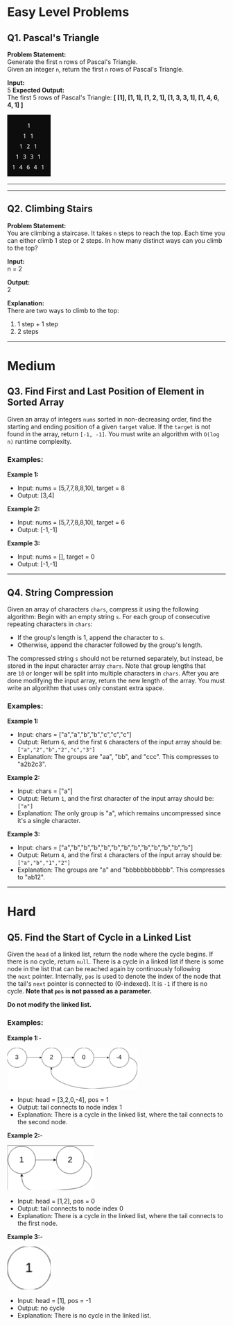 # Easy Level Problems

## Q1. Pascal's Triangle

**Problem Statement:**  
Generate the first `n` rows of Pascal's Triangle.  
Given an integer `n`, return the first `n` rows of Pascal's Triangle.

**Input:**  
5
**Expected Output:**  
The first 5 rows of Pascal's Triangle:
**[ [1], [1, 1], [1, 2, 1], [1, 3, 3, 1], [1, 4, 6, 4, 1] ]**

<img src="./image/triangle.png" alt="Triangle" width="100"/>

---

---

## Q2. Climbing Stairs

**Problem Statement:**  
You are climbing a staircase. It takes `n` steps to reach the top. Each time you can either climb 1 step or 2 steps. In how many distinct ways can you climb to the top?

**Input:**  
n = 2

**Output:**  
2


**Explanation:**  
There are two ways to climb to the top:
1. 1 step + 1 step
2. 2 steps



---
# Medium

## Q3. Find First and Last Position of Element in Sorted Array

Given an array of integers `nums` sorted in non-decreasing order, find the starting and ending position of a given `target` value. If the `target` is not found in the array, return `[-1, -1]`. You must write an algorithm with `O(log n)` runtime complexity.

### Examples:

**Example 1:**
- Input: nums = [5,7,7,8,8,10], target = 8
- Output: [3,4]

**Example 2:**
- Input: nums = [5,7,7,8,8,10], target = 6
- Output: [-1,-1]

**Example 3:**
- Input: nums = [], target = 0
- Output: [-1,-1]

---

## Q4. String Compression

Given an array of characters `chars`, compress it using the following algorithm: Begin with an empty string `s`. For each group of consecutive repeating characters in `chars`:
- If the group's length is 1, append the character to `s`.
- Otherwise, append the character followed by the group's length.

The compressed string `s` should not be returned separately, but instead, be stored in the input character array `chars`. Note that group lengths that are `10` or longer will be split into multiple characters in `chars`. After you are done modifying the input array, return the new length of the array. You must write an algorithm that uses only constant extra space.

### Examples:

**Example 1:**
- Input: chars = ["a","a","b","b","c","c","c"]
- Output: Return `6`, and the first `6` characters of the input array should be: `["a","2","b","2","c","3"]`
- Explanation: The groups are "aa", "bb", and "ccc". This compresses to "a2b2c3".

**Example 2:**
- Input: chars = ["a"]
- Output: Return `1`, and the first character of the input array should be: `["a"]`
- Explanation: The only group is "a", which remains uncompressed since it's a single character.

**Example 3:**
- Input: chars = ["a","b","b","b","b","b","b","b","b","b","b","b","b"]
- Output: Return `4`, and the first `4` characters of the input array should be: `["a","b","1","2"]`
- Explanation: The groups are "a" and "bbbbbbbbbbbb". This compresses to "ab12".



---
# Hard

## Q5. Find the Start of Cycle in a Linked List

Given the `head` of a linked list, return the node where the cycle begins. If there is no cycle, return `null`. There is a cycle in a linked list if there is some node in the list that can be reached again by continuously following the `next` pointer. Internally, `pos` is used to denote the index of the node that the tail's `next` pointer is connected to (0-indexed). It is `-1` if there is no cycle. **Note that `pos` is not passed as a parameter.**

**Do not modify the linked list.**

### Examples:

**Example 1:**-

<img src="./image/loop1.png" alt="Triangle" width="300"/>

- Input: head = [3,2,0,-4], pos = 1
- Output: tail connects to node index 1
- Explanation: There is a cycle in the linked list, where the tail connects to the second node.


**Example 2:**-

<img src="./image/loop2.png" alt="Triangle" width="200"/>

- Input: head = [1,2], pos = 0
- Output: tail connects to node index 0
- Explanation: There is a cycle in the linked list, where the tail connects to the first node.

**Example 3:**-

<img src="./image/loop3.png" alt="Triangle" width="100"/>

- Input: head = [1], pos = -1
- Output: no cycle
- Explanation: There is no cycle in the linked list.
